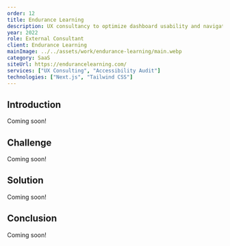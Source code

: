 ```yaml
---
order: 12
title: Endurance Learning
description: UX consultancy to optimize dashboard usability and navigation for an online education platform
year: 2022
role: External Consultant
client: Endurance Learning
mainImage: ../../assets/work/endurance-learning/main.webp
category: SaaS
siteUrl: https://endurancelearning.com/
services: ["UX Consulting", "Accessibility Audit"]
technologies: ["Next.js", "Tailwind CSS"]
---
```


## Introduction

Coming soon!

## Challenge

Coming soon!

## Solution

Coming soon!

## Conclusion

Coming soon!

